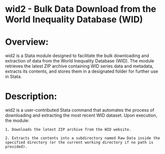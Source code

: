 # wid2 - Bulk Data Download from the World Inequality Database (WID)
# Overview:
wid2 is a Stata module designed to facilitate the bulk downloading and extraction of data from the World Inequality Database (WID). The module retrieves the latest ZIP archive containing WID series data and metadata, extracts its contents, and stores them in a designated folder for further use in Stata.

# Description:
wid2 is a user-contributed Stata command that automates the process of downloading and extracting the most recent WID dataset. Upon execution, the module:

    1. Downloads the latest ZIP archive from the WID website.

    2. Extracts the contents into a subdirectory named Raw Data inside the specified directory (or the current working directory if no path is provided).